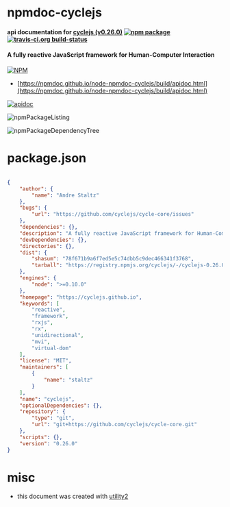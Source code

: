 # npmdoc-cyclejs

#### api documentation for  [cyclejs (v0.26.0)](https://cyclejs.github.io)  [![npm package](https://img.shields.io/npm/v/npmdoc-cyclejs.svg?style=flat-square)](https://www.npmjs.org/package/npmdoc-cyclejs) [![travis-ci.org build-status](https://api.travis-ci.org/npmdoc/node-npmdoc-cyclejs.svg)](https://travis-ci.org/npmdoc/node-npmdoc-cyclejs)

#### A fully reactive JavaScript framework for Human-Computer Interaction

[![NPM](https://nodei.co/npm/cyclejs.png?downloads=true&downloadRank=true&stars=true)](https://www.npmjs.com/package/cyclejs)

- [https://npmdoc.github.io/node-npmdoc-cyclejs/build/apidoc.html](https://npmdoc.github.io/node-npmdoc-cyclejs/build/apidoc.html)

[![apidoc](https://npmdoc.github.io/node-npmdoc-cyclejs/build/screenCapture.buildCi.browser.%252Ftmp%252Fbuild%252Fapidoc.html.png)](https://npmdoc.github.io/node-npmdoc-cyclejs/build/apidoc.html)

![npmPackageListing](https://npmdoc.github.io/node-npmdoc-cyclejs/build/screenCapture.npmPackageListing.svg)

![npmPackageDependencyTree](https://npmdoc.github.io/node-npmdoc-cyclejs/build/screenCapture.npmPackageDependencyTree.svg)



# package.json

```json

{
    "author": {
        "name": "Andre Staltz"
    },
    "bugs": {
        "url": "https://github.com/cyclejs/cycle-core/issues"
    },
    "dependencies": {},
    "description": "A fully reactive JavaScript framework for Human-Computer Interaction",
    "devDependencies": {},
    "directories": {},
    "dist": {
        "shasum": "78f671b9a6f7ed5e5c74dbb5c9dec466341f3768",
        "tarball": "https://registry.npmjs.org/cyclejs/-/cyclejs-0.26.0.tgz"
    },
    "engines": {
        "node": ">=0.10.0"
    },
    "homepage": "https://cyclejs.github.io",
    "keywords": [
        "reactive",
        "framework",
        "rxjs",
        "rx",
        "unidirectional",
        "mvi",
        "virtual-dom"
    ],
    "license": "MIT",
    "maintainers": [
        {
            "name": "staltz"
        }
    ],
    "name": "cyclejs",
    "optionalDependencies": {},
    "repository": {
        "type": "git",
        "url": "git+https://github.com/cyclejs/cycle-core.git"
    },
    "scripts": {},
    "version": "0.26.0"
}
```



# misc
- this document was created with [utility2](https://github.com/kaizhu256/node-utility2)
